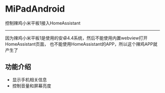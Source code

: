 # MiPadAndroid

控制辣鸡小米平板1接入HomeAssistant

---

因为辣鸡小米平板1是使用的安卓4.4系统，然后不能使用内置webview打开HomeAssistant页面，
也不能使用HomeAssistant的APP，所以这个辣鸡APP就产生了


## 功能介绍
- 显示手机相关信息
- 控制音量和屏幕亮度